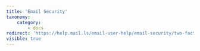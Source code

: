```yaml
---
title: 'Email Security'
taxonomy:
    category:
        - docs
redirect: 'https://help.mail.ls/email-user-help/email-security/two-factor-authentication-2fa'
visible: true
---
```


